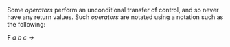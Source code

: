  



Some *operators* perform an unconditional transfer of control, and so never have any return values. Such *operators* are notated using a notation such as the following: 



**F** *a b c →* 



